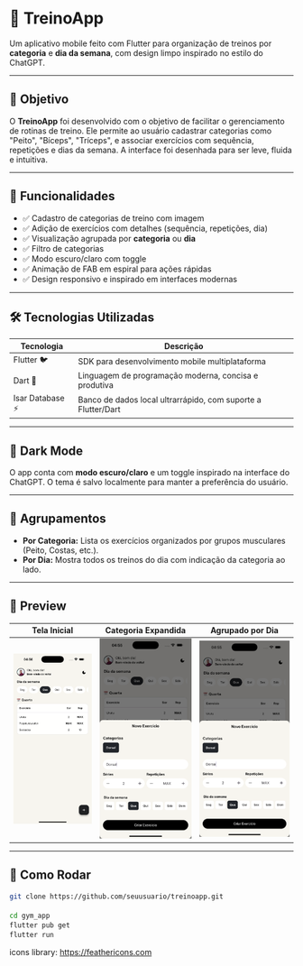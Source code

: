 # 💪 TreinoApp

Um aplicativo mobile feito com Flutter para organização de treinos por **categoria** e **dia da semana**, com design limpo inspirado no estilo do ChatGPT.

---

## 🧭 Objetivo

O **TreinoApp** foi desenvolvido com o objetivo de facilitar o gerenciamento de rotinas de treino. Ele permite ao usuário cadastrar categorias como "Peito", "Bíceps", "Tríceps", e associar exercícios com sequência, repetições e dias da semana. A interface foi desenhada para ser leve, fluida e intuitiva.

---

## 📱 Funcionalidades

- ✅ Cadastro de categorias de treino com imagem
- ✅ Adição de exercícios com detalhes (sequência, repetições, dia)
- ✅ Visualização agrupada por **categoria** ou **dia**
- ✅ Filtro de categorias
- ✅ Modo escuro/claro com toggle
- ✅ Animação de FAB em espiral para ações rápidas
- ✅ Design responsivo e inspirado em interfaces modernas

---

## 🛠️ Tecnologias Utilizadas

| Tecnologia         | Descrição                                                   |
|--------------------|--------------------------------------------------------------|
| Flutter 🐦          | SDK para desenvolvimento mobile multiplataforma              |
| Dart 💙             | Linguagem de programação moderna, concisa e produtiva        |
| Isar Database ⚡     | Banco de dados local ultrarrápido, com suporte a Flutter/Dart |

---

## 🌙 Dark Mode

O app conta com **modo escuro/claro** e um toggle inspirado na interface do ChatGPT. O tema é salvo localmente para manter a preferência do usuário.

---

## 🎯 Agrupamentos

- **Por Categoria:** Lista os exercícios organizados por grupos musculares (Peito, Costas, etc.).
- **Por Dia:** Mostra todos os treinos do dia com indicação da categoria ao lado.

---

## 📸 Preview

| Tela Inicial | Categoria Expandida | Agrupado por Dia |
|--------------|---------------------|------------------|
| ![tela](screenshot/demo_01.png) | ![categoria](screenshot/demo_02.png) | ![dia](screenshot/demo_02.png) |

---

## 🚀 Como Rodar

```bash
git clone https://github.com/seuusuario/treinoapp.git

cd gym_app
flutter pub get
flutter run
```

icons library: https://feathericons.com